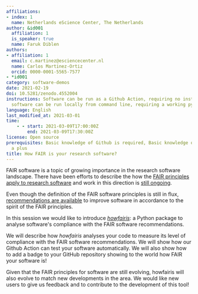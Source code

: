 ```yaml
---
affiliations:
- index: 1
  name: Netherlands eScience Center, The Netherlands
author: &id001
  affiliation: 1
  is_speaker: true
  name: Faruk Diblen
authors:
- affiliation: 1
  email: c.martinez@esciencecenter.nl
  name: Carlos Martinez-Ortiz
  orcid: 0000-0001-5565-7577
- *id001
category: software-demos
date: 2021-02-19
doi: 10.5281/zenodo.4552004
instructions: Software can be run as a Github Action, requiring no installation. Alternatively,
  software can be run locally from command line, requiring a working python installation.
language: English
last_modified_at: 2021-03-01
time:
    - - start: 2021-03-09T17:00:00Z
        end: 2021-03-09T17:30:00Z
license: Open source
prerequisites: Basic knowledge of Github is required, Basic knowledge of Python is
  a plus
title: How FAIR is your research software?
---
```


FAIR software is a topic of growing importance in the research software landscape. There have been efforts to describe the how the [FAIR principles apply to research software][1] and work in this direction is [still ongoing][2].

Even though the definition of the FAIR software principles is still in flux, [recommendations are available][3] to improve software in accordance to the spirit of the FAIR principles.

In this session we would like to introduce *[howfairis][4]*: a Python package to analyse software's compliance with the FAIR software recommendations.

We will describe how *howfairis* analyses your code to measure its level of compliance with the FAIR software recommendations. We will show how our Github Action can test your software automatically. We will also show how to add a badge to your GitHub repository showing to the world how FAIR your software is!

Given that the FAIR principles for software are still evolving, howfairis will also evolve to match new developments in the area. We would like new users to give us feedback and to contribute to the development of this tool!

  [1]: https://doi.org/10.3233/DS-190026
  [2]: https://www.rd-alliance.org/groups/fair-4-research-software-fair4rs-wg
  [3]: https://fair-software.eu/
  [4]: https://github.com/fair-software/howfairis/
